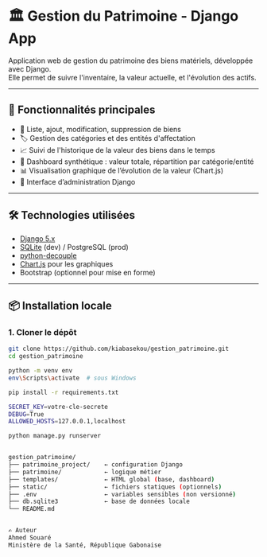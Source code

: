 # 🏛️ Gestion du Patrimoine - Django App

Application web de gestion du patrimoine des biens matériels, développée avec Django.  
Elle permet de suivre l'inventaire, la valeur actuelle, et l'évolution des actifs.

---

## 🚀 Fonctionnalités principales

- 🔎 Liste, ajout, modification, suppression de biens
- 🏷️ Gestion des catégories et des entités d'affectation
- 📈 Suivi de l'historique de la valeur des biens dans le temps
- 🧾 Dashboard synthétique : valeur totale, répartition par catégorie/entité
- 📊 Visualisation graphique de l’évolution de la valeur (Chart.js)
- 🔐 Interface d’administration Django

---

## 🛠️ Technologies utilisées

- [Django 5.x](https://www.djangoproject.com/)
- [SQLite](https://www.sqlite.org/index.html) (dev) / PostgreSQL (prod)
- [python-decouple](https://pypi.org/project/python-decouple/)
- [Chart.js](https://www.chartjs.org/) pour les graphiques
- Bootstrap (optionnel pour mise en forme)

---

## 📦 Installation locale

### 1. Cloner le dépôt

```bash
git clone https://github.com/kiabasekou/gestion_patrimoine.git
cd gestion_patrimoine

python -m venv env
env\Scripts\activate  # sous Windows

pip install -r requirements.txt

SECRET_KEY=votre-cle-secrete
DEBUG=True
ALLOWED_HOSTS=127.0.0.1,localhost

python manage.py runserver


gestion_patrimoine/
├── patrimoine_project/    ← configuration Django
├── patrimoine/            ← logique métier
├── templates/             ← HTML global (base, dashboard)
├── static/                ← fichiers statiques (optionnels)
├── .env                   ← variables sensibles (non versionné)
├── db.sqlite3             ← base de données locale
└── README.md


✍️ Auteur
Ahmed Souaré
Ministère de la Santé, République Gabonaise